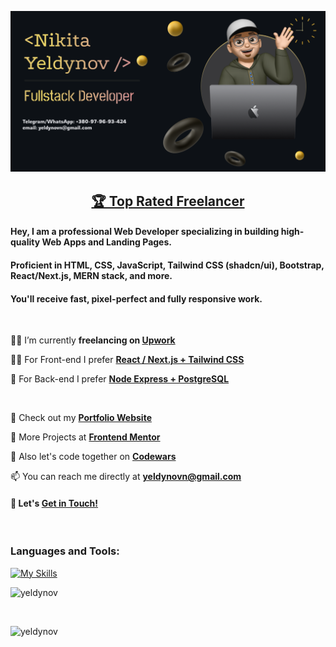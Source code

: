 ![Header](./gh-oct.png)

<h2 align="center"><a href="https://www.upwork.com/freelancers/~01666af90b1c137ab9" target="_blank" rel="noopener noreferrer">🏆 Top Rated Freelancer</a></strong> </h2>
<!-- <h3 align="center">Fullstack Developer, HTML/CSS Wizard, React/Next.js Master, Tailwind CSS Enjoyer</h3> 
<br> -->
<h4>Hey, I am a professional Web Developer specializing in building high-quality Web Apps and Landing Pages.</h4> 
<h4>Proficient in HTML, CSS, JavaScript, Tailwind CSS (shadcn/ui), Bootstrap, React/Next.js, MERN stack, and more.</h4>
<h4>You'll receive <b>fast, pixel-perfect and fully responsive</b> work.</h4>

<br/>

<p> 🧙‍♂️ I’m currently <strong>freelancing on <a href="https://www.upwork.com/freelancers/~01666af90b1c137ab9" target="_blank" rel="noopener noreferrer">Upwork</a></strong></p>
<p> 👨‍💻 For Front-end I prefer <strong><a href="https://github.com/yeldynov" target="_blank" rel="noopener noreferrer">React / Next.js + Tailwind CSS</a></strong></p>
<p> 🥷 For Back-end I prefer <strong><a href="https://github.com/yeldynov" target="_blank" rel="noopener noreferrer">Node Express + PostgreSQL</a></strong></p>
<br/>
<p> 💼 Check out my <strong><a href="https://yeldynov.tech/" target="_blank" rel="noopener noreferrer">Portfolio Website</a></strong></p>
<p> 👨‍ More Projects at <strong><a href="https://www.frontendmentor.io/profile/yeldynov/" target="_blank" rel="noopener noreferrer">Frontend Mentor</a></strong></p>
<p> 👯 Also let's code together on <strong><a href="https://www.codewars.com/users/yeldynov%20/" target="_blank" rel="noopener noreferrer">Codewars</a></strong></p>
<p> 📫 You can reach me directly at <strong> <a href="mailto:yeldynovn@gmail.com" target="_blank" rel="noopener noreferrer">yeldynovn@gmail.com</a></strong></p>
<h4>🤝 <strong> Let's <a href="https://yeldynov.tech/contacts" target="_blank" rel="noopener noreferrer">Get in Touch!</a></strong></h4>
<br/>
<!-- <p align="left"> <img src="https://komarev.com/ghpvc/?username=yeldynov&label=Profile%20views&color=0e75b6&style=flat" alt="yeldynov" /> </p> -->

<h3 align="left">Languages and Tools:</h3>

[![My Skills](https://skillicons.dev/icons?i=figma,xd,css,html,js,ts,sass,less,tailwind,bootstrap,materialui,alpinejs,react,redux,nextjs,gatsby,threejs,unity,postman,regex,bots,nodejs,express,php,mongodb,mysql,postgres,sqlite,prisma,docker,linux,git,md,vercel,netlify,appwrite,azure,vite,yarn,npm,ps)](https://github.com/yeldynov)

 <p align="left"> <img src="https://komarev.com/ghpvc/?username=yeldynov&label=Profile%20views&color=0e75b6&style=flat" alt="yeldynov" /> </p>
 <br/>
 
 <!--  ![Alt text](https://spotify-recently-played-readme.vercel.app/api?user=31bfl3erxlqc7aijuqtq4yhs6hle) -->
 
 <p><img align="left" src="https://github-readme-stats.vercel.app/api/top-langs?username=yeldynov&&show_icons=true&theme=one_dark_pro&locale=en&layout=compact" alt="yeldynov" /></p> 




 <!--  <a href="https://git.io/streak-stats"><img src="https://streak-stats.demolab.com?user=yeldynov&theme=one_dark_pro&card_height=160" alt="GitHub Streak" /></a>  -->

<!-- <p><img align="center" src="https://github-readme-streak-stats.herokuapp.com/?user=yeldynov&" alt="yeldynov" /></p> -->

<!--[![Ashutosh's github activity graph](https://github-readme-activity-graph.vercel.app/graph?username=yeldynov&theme=react-dark&height=300)](https://github.com/ashutosh00710/github-readme-activity-graph) -->


